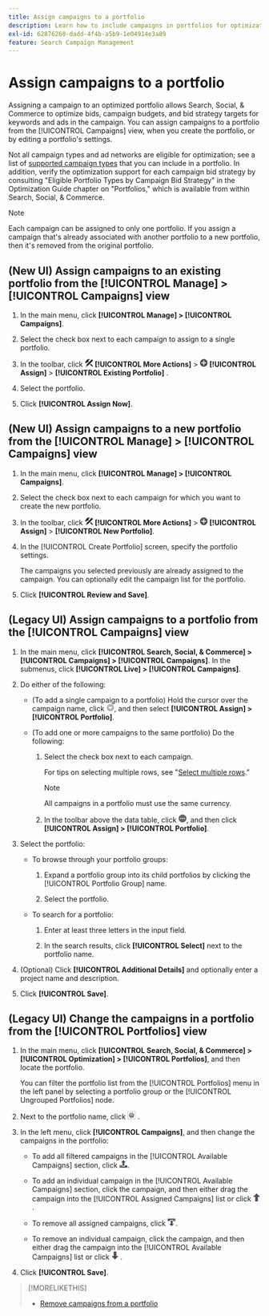 ```yaml
---
title: Assign campaigns to a portfolio
description: Learn how to include campaigns in portfolios for optimization.
exl-id: 62876260-dadd-4f4b-a5b9-1e04914e3a89
feature: Search Campaign Management
---
```

# Assign campaigns to a portfolio

Assigning a campaign to an optimized portfolio allows Search, Social, & Commerce to optimize bids, campaign budgets, and bid strategy targets for keywords and ads in the campaign. You can assign campaigns to a portfolio from the [!UICONTROL Campaigns] view, when you create the portfolio, or by editing a portfolio's settings.

Not all campaign types and ad networks are eligible for optimization; see a list of [supported campaign types](/help/search-social-commerce/introduction/supported-inventory.md) that you can include in a portfolio. In addition, verify the optimization support for each campaign bid strategy by consulting "Eligible Portfolio Types by Campaign Bid Strategy" in the Optimization Guide chapter on "Portfolios," which is available from within Search, Social, & Commerce.<!-- verify convention for referencing Optimization Guide here -->

>[!NOTE]
>
>Each campaign can be assigned to only one portfolio. If you assign a campaign that's already associated with another portfolio to a new portfolio, then it's removed from the original portfolio.

## (New UI) Assign campaigns to an existing portfolio from the [!UICONTROL Manage] > [!UICONTROL Campaigns] view

1. In the main menu, click **[!UICONTROL Manage] > [!UICONTROL Campaigns]**.

1. Select the check box next to each campaign to assign to a single portfolio.

1. In the toolbar, click ![More Actions](/help/search-social-commerce/assets/more-actions.png "More Actions") **[!UICONTROL More Actions]** > ![Assign](/help/search-social-commerce/assets/assign.png "Assign") **[!UICONTROL Assign]** > **[!UICONTROL Existing Portfolio]** .

1. Select the portfolio.

1. Click **[!UICONTROL Assign Now]**.

## (New UI) Assign campaigns to a new portfolio from the [!UICONTROL Manage] > [!UICONTROL Campaigns] view

1. In the main menu, click **[!UICONTROL Manage] > [!UICONTROL Campaigns]**.

1. Select the check box next to each campaign for which you want to create the new portfolio.

1. In the toolbar, click ![More Actions](/help/search-social-commerce/assets/more-actions.png "More Actions") **[!UICONTROL More Actions]** > ![Assign](/help/search-social-commerce/assets/assign.png "Assign") **[!UICONTROL Assign]** > **[!UICONTROL New Portfolio]**.

1. In the [!UICONTROL Create Portfolio] screen, specify the portfolio settings<!--[portfolio settings](/help/search-social-commerce/beta-ui/manage/portfolios/portfolio-settings.md)-->.

   The campaigns you selected previously are already assigned to the campaign. You can optionally edit the campaign list for the portfolio.

1. Click **[!UICONTROL Review and Save]**.

## (Legacy UI) Assign campaigns to a portfolio from the [!UICONTROL Campaigns] view

1. In the main menu, click **[!UICONTROL Search, Social, & Commerce] > [!UICONTROL Campaigns] > [!UICONTROL Campaigns]**. In the submenus, click **[!UICONTROL Live] > [!UICONTROL Campaigns]**.

1. Do either of the following:

   * (To add a single campaign to a portfolio) Hold the cursor over the campaign name, click ![Menu button](/help/search-social-commerce/assets/arrow-dropdown-menu.png "Menu button"), and then select **[!UICONTROL Assign] > [!UICONTROL Portfolio]**.
   
   * (To add one or more campaigns to the same portfolio) Do the following:
   
     1. Select the check box next to each campaign.
     
        For tips on selecting multiple rows, see "[Select multiple rows](/help/search-social-commerce/common-tasks/navigation-editing-selection/multiple-rows-select.md)."
        
        >[!NOTE]
        >
        >All campaigns in a portfolio must use the same currency.

     1. In the toolbar above the data table, click ![More](/help/search-social-commerce/assets/more.png "More"), and then click **[!UICONTROL Assign] > [!UICONTROL Portfolio]**.

1. Select the portfolio:

   * To browse through your portfolio groups:
   
     1. Expand a portfolio group into its child portfolios by clicking the [!UICONTROL Portfolio Group] name.
     
     1. Select the portfolio.

   * To search for a portfolio:
   
     1. Enter at least three letters in the input field.
     
     1. In the search results, click **[!UICONTROL Select]** next to the portfolio name.

1. (Optional) Click **[!UICONTROL Additional Details]** and optionally enter a project name and description.

1. Click **[!UICONTROL Save]**.

## (Legacy UI) Change the campaigns in a portfolio from the [!UICONTROL Portfolios] view

1. In the main menu, click **[!UICONTROL Search, Social, & Commerce] > [!UICONTROL Optimization] > [!UICONTROL Portfolios]**, and then locate the portfolio.

   You can filter the portfolio list from the [!UICONTROL Portfolios] menu in the left panel by selecting a portfolio group or the [!UICONTROL Ungrouped Portfolios] node.

1. Next to the portfolio name, click ![View/edit settings button](/help/search-social-commerce/assets/settings.png "View/edit settings button") .

1. In the left menu, click **[!UICONTROL Campaigns]**, and then change the campaigns in the portfolio:

   * To add all filtered campaigns in the [!UICONTROL Available Campaigns] section, click ![Assign all campaigns to portfolio](/help/search-social-commerce/assets/arrow-assign-all.png "Assign all campaigns to portfolio").
   
   * To add an individual campaign in the [!UICONTROL Available Campaigns] section, click the campaign, and then either drag the campaign into the [!UICONTROL Assigned Campaigns] list or click ![Assign campaign to portfolio](/help/search-social-commerce/assets/arrow-assign.png "Assign campaign to portfolio").

   * To remove all assigned campaigns, click ![Remove all campaigns from portfolio](/help/search-social-commerce/assets/arrow-remove-all.png "Remove all campaigns from portfolio").

   * To remove an individual campaign, click the campaign, and then either drag the campaign into the [!UICONTROL Available Campaigns] list or click ![Remove campaign from portfolio](/help/search-social-commerce/assets/arrow-remove.png "Remove campaign from portfolio") .

1. Click **[!UICONTROL Save]**.

>[!MORELIKETHIS]
>
>* [Remove campaigns from a portfolio](/help/search-social-commerce/campaign-management/campaign-remove-from-portfolio.md)
